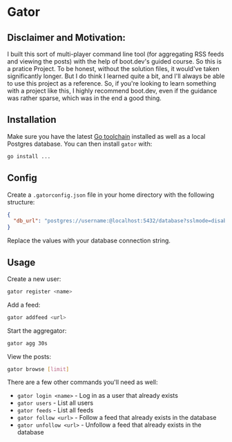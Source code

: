 # Gator

## Disclaimer and Motivation:
I built this sort of multi-player command line tool (for aggregating RSS feeds and viewing the posts) with the help of boot.dev's guided course. So this is a pratice Project. To be honest, without the solution files, it would've taken significantly longer. But I do think I learned quite a bit, and I'll always be able to use this project as a reference. So, if you're looking to learn something with a project like this, I highly recommend boot.dev, even if the guidance was rather sparse, which was in the end a good thing.


## Installation

Make sure you have the latest [Go toolchain](https://golang.org/dl/) installed as well as a local Postgres database. You can then install `gator` with:

```bash
go install ...
```

## Config

Create a `.gatorconfig.json` file in your home directory with the following structure:

```json
{
  "db_url": "postgres://username:@localhost:5432/database?sslmode=disable"
}
```

Replace the values with your database connection string.

## Usage

Create a new user:

```bash
gator register <name>
```

Add a feed:

```bash
gator addfeed <url>
```

Start the aggregator:

```bash
gator agg 30s
```

View the posts:

```bash
gator browse [limit]
```

There are a few other commands you'll need as well:

- `gator login <name>` - Log in as a user that already exists
- `gator users` - List all users
- `gator feeds` - List all feeds
- `gator follow <url>` - Follow a feed that already exists in the database
- `gator unfollow <url>` - Unfollow a feed that already exists in the database
